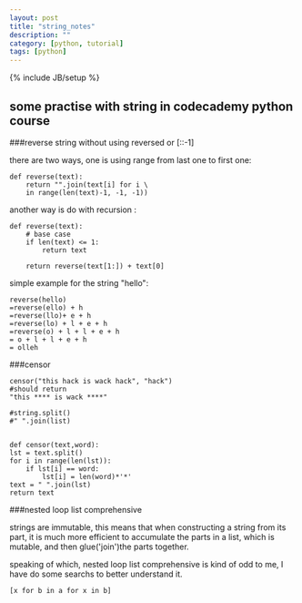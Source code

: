 ```yaml
---
layout: post
title: "string_notes"
description: ""
category: [python, tutorial]
tags: [python]
---
```

{% include JB/setup %}
## some practise with string in codecademy python course

###reverse string without using reversed or [::-1]

there are two ways, one is using range from last one to first one:
	
	def reverse(text):
		return "".join(text[i] for i \
		in range(len(text)-1, -1, -1))
	
another way is do with recursion	:
	
	def reverse(text):
		# base case
		if len(text) <= 1:
			return text
		
		return reverse(text[1:]) + text[0]
		
simple example for the string "hello":
	
	reverse(hello)
	=reverse(ello) + h
	=reverse(llo)+ e + h
	=reverse(lo) + l + e + h
	=reverse(o) + l + l + e + h
	= o + l + l + e + h
	= olleh

###censor

	censor("this hack is wack hack", "hack")
	#should return 
	"this **** is wack ****"

	#string.split()
	#" ".join(list)
	
	
	def censor(text,word):
    lst = text.split()
    for i in range(len(lst)):
        if lst[i] == word:
            lst[i] = len(word)*'*'
    text = " ".join(lst)
    return text
    
###nested loop list comprehensive

strings are immutable, this means that when constructing a string from its part, it is much more efficient to accumulate the parts in a list, which is mutable, and then glue('join')the parts together.

speaking of which, nested loop list comprehensive is kind of odd to me, I have do some searchs to better understand it.

	[x for b in a for x in b] 